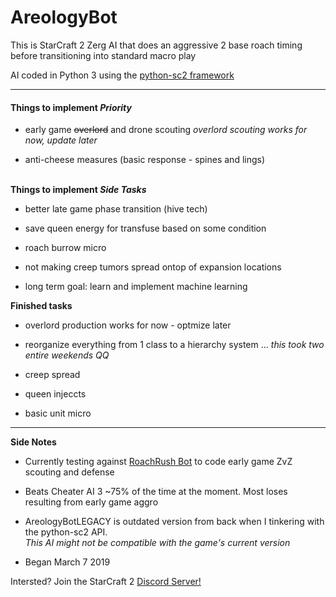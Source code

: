 <!DOCTYPE HTML>
<html>

<h1>AreologyBot</h1>
<p>This is StarCraft 2 Zerg AI that does an aggressive 2 base roach timing before transitioning into standard macro play</p>
<p>AI coded in Python 3 using the <a href="https://github.com/Dentosal/python-sc2" target="_blank">python-sc2 framework</a>
<hr>
  <h4><b>Things to implement <em>Priority</em></b></h4>
<ul>
  <li><p>early game <strike>overlord</strike> and drone scouting <em>overlord scouting works for now, update later</em></p></li>
  <li><p>anti-cheese measures (basic response - spines and lings)</p></li>
</ul>
<br>
  <b>Things to implement <em>Side Tasks</em></b>
<ul>
 <li><p>better late game phase transition (hive tech)</p></li>
 <li><p>save queen energy for transfuse based on some condition</p></li>
 <li><p>roach burrow micro</p></li>
 <li><p>not making creep tumors spread ontop of expansion locations</p></li>
 <li><p>long term goal: learn and implement machine learning</p></li>
</ul>
  <b>Finished tasks</b>
<ul>
 <li><p>overlord production works for now - optmize later</p></li>
 <li><p>reorganize everything from 1 class to a hierarchy system ... <em>this took two entire weekends QQ</em></p></li>
 <li><p>creep spread</p></li>
 <li><p>queen injeccts</p></li>
 <li><p>basic unit micro</p></li>
</ul>
<hr>
  <b>Side Notes</b>
<ul>
 <li>Currently testing against <a href="https://github.com/tweakimp/RoachRush" target="_blank">RoachRush Bot</a> to code early game ZvZ scouting and defense</li>
 <li><p>Beats Cheater AI 3 ~75% of the time at the moment. Most loses resulting from early game aggro</p></li>
 <li><p>AreologyBotLEGACY is outdated version from back when I tinkering with the python-sc2 API.<br><em>This AI might not be compatible with the game's current version</em></p></li>
 <li><p>Began March 7 2019</p></li>
</ul>
Intersted? Join the StarCraft 2 <a href="https://discordapp.com/invite/Emm5Ztz" target="_blank">Discord Server!</a>
</html>
